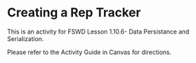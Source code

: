 # Creating a Rep Tracker

This is an activity for FSWD Lesson 1.10.6- Data Persistance and Serialization.

Please refer to the Activity Guide in Canvas for directions.